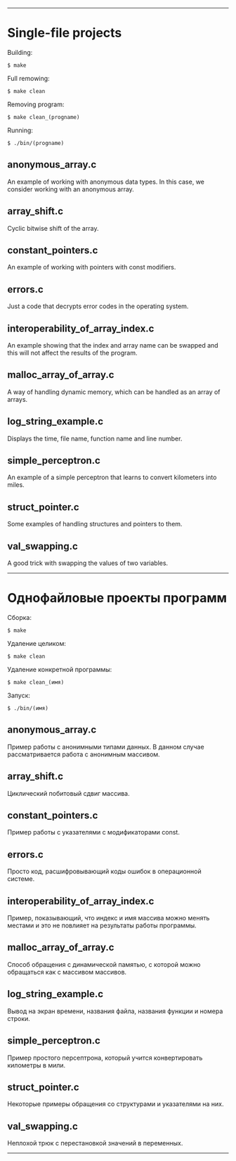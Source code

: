 ***********



# Single-file projects

Building:

    $ make

Full remowing:

    $ make clean

Removing program:

    $ make clean_(progname)

Running:

    $ ./bin/(progname)

## anonymous_array.c

An example of working with anonymous data types.
In this case, we consider working with an anonymous array.

## array_shift.c

Cyclic bitwise shift of the array.

## constant_pointers.c

An example of working with pointers with const modifiers.

## errors.c

Just a code that decrypts error codes in the operating system.

## interoperability_of_array_index.c

An example showing that the index and
array name can be swapped and this will not affect the results of the program.

## malloc_array_of_array.c

A way of handling dynamic memory, which can be handled as an array of arrays.

## log_string_example.c

Displays the time, file name, function name and line number.

## simple_perceptron.c

An example of a simple perceptron that learns to convert kilometers into miles.

## struct_pointer.c

Some examples of handling structures and pointers to them.

## val_swapping.c

A good trick with swapping the values of two variables.



**********



# Однофайловые проекты программ

Сборка:

    $ make

Удаление целиком:

    $ make clean

Удаление конкретной программы:

    $ make clean_(имя)

Запуск:

    $ ./bin/(имя)

## anonymous_array.c

Пример работы с анонимными типами данных.
В данном случае рассматривается работа с анонимным массивом.

## array_shift.c

Циклический побитовый сдвиг массива.

## constant_pointers.c

Пример работы с указателями с модификаторами const.

## errors.c

Просто код, расшифровывающий коды ошибок в операционной системе.

## interoperability_of_array_index.c

Пример, показывающий, что индекс и
имя массива можно менять местами и это не повлияет на результаты работы программы.

## malloc_array_of_array.c

Способ обращения с динамической памятью, с которой можно обращаться как с массивом массивов.

## log_string_example.c

Вывод на экран времени, названия файла, названия функции и номера строки.

## simple_perceptron.с

Пример простого персептрона, который учится конвертировать километры в мили.

## struct_pointer.c

Некоторые примеры обращения со структурами и указателями на них.

## val_swapping.с

Неплохой трюк с перестановкой значений в переменных.


**********
